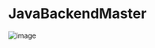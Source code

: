 # JavaBackendMaster
![image](https://github.com/RodolfoMontes/JavaBackendMaster/assets/63476127/fe03ff0a-e4b6-4532-8c20-c88071ed6fb9)
